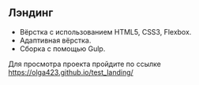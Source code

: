 ## Лэндинг

* Вёрстка с использованием HTML5, CSS3, Flexbox. 
* Адаптивная вёрстка.
* Сборка с помощью Gulp.

Для просмотра проекта пройдите по ссылке https://olga423.github.io/test_landing/